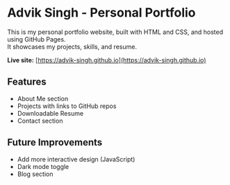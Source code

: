 # Advik Singh - Personal Portfolio

This is my personal portfolio website, built with HTML and CSS, and hosted using GitHub Pages.  
It showcases my projects, skills, and resume.

**Live site:** [https://advik-singh.github.io](https://advik-singh.github.io)

## Features
- About Me section
- Projects with links to GitHub repos
- Downloadable Resume
- Contact section

## Future Improvements
- Add more interactive design (JavaScript)
- Dark mode toggle
- Blog section
